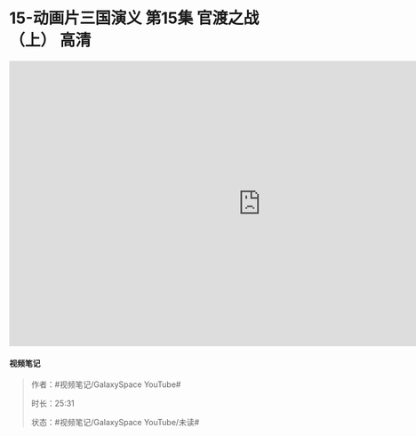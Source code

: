 # 15-动画片三国演义 第15集 官渡之战（上） 高清

<iframe sandbox="allow-top-navigation-by-user-activation allow-same-origin allow-forms allow-scripts allow-popups" src="https://www.youtube.com/embed/79IBGmg-OHE" data-src="" border="0" frameborder="no" framespacing="0" allowfullscreen="true" style="height: 513px; width: 903px; pointer-events: none;"></iframe>

#### <span data-type="text" style="text-shadow: 1px 1px var(--b3-theme-surface-lighter), 2px 2px var(--b3-theme-surface-lighter), 3px 3px var(--b3-theme-surface-lighter), 4px 4px var(--b3-theme-surface-lighter);">视频笔记</span>

> 作者：#视频笔记/GalaxySpace YouTube#​
>
> 时长：25:31
>
> 状态：#视频笔记/GalaxySpace YouTube/未读#​

‍
